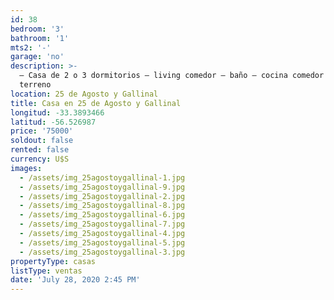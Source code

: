 ```yaml
---
id: 38
bedroom: '3'
bathroom: '1'
mts2: '-'
garage: 'no'
description: >-
  – Casa de 2 o 3 dormitorios – living comedor – baño – cocina comedor – gran
  terreno
location: 25 de Agosto y Gallinal
title: Casa en 25 de Agosto y Gallinal
longitud: -33.3893466
latitud: -56.526987
price: '75000'
soldout: false
rented: false
currency: U$S
images:
  - /assets/img_25agostoygallinal-1.jpg
  - /assets/img_25agostoygallinal-9.jpg
  - /assets/img_25agostoygallinal-2.jpg
  - /assets/img_25agostoygallinal-8.jpg
  - /assets/img_25agostoygallinal-6.jpg
  - /assets/img_25agostoygallinal-7.jpg
  - /assets/img_25agostoygallinal-4.jpg
  - /assets/img_25agostoygallinal-5.jpg
  - /assets/img_25agostoygallinal-3.jpg
propertyType: casas
listType: ventas
date: 'July 28, 2020 2:45 PM'
---
```


